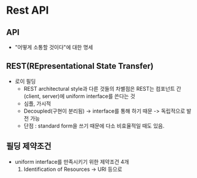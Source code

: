 # Rest API

## API
- "어떻게 소통할 것이다"에 대한 명세

## REST(REpresentational State Transfer)
- 로이 필딩
  - REST architectural style과 다른 것들의 차별점은 REST는 컴포넌트 간(client, server)에 uniform interface를 쓴다는 것
  - 심플, 가시적
  - Decoupled(구현이 분리됨) -> interface를 통해 하기 때문
    -> 독립적으로 발전 가능
  - 단점 : standard form을 쓰기 때문에 다소 비효율적일 때도 있음.

## 필딩 제약조건
- uniform interface를 만족시키기 위한 제약조건 4개
  1. Identification of Resources -> URI 등으로 